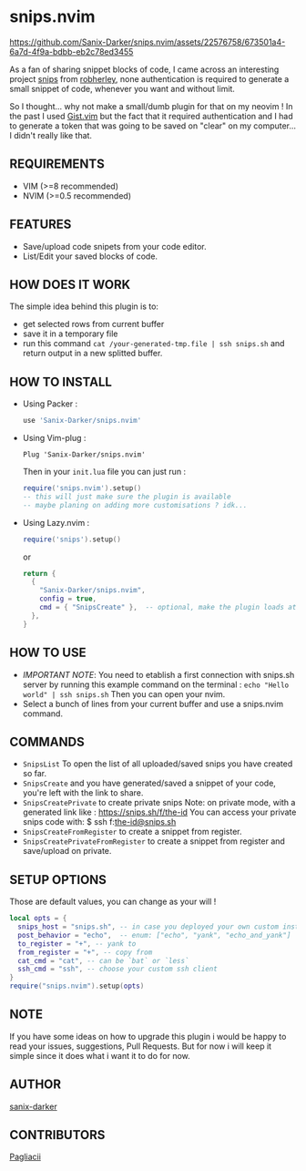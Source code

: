 # snips.nvim

https://github.com/Sanix-Darker/snips.nvim/assets/22576758/673501a4-6a7d-4f9a-bdbb-eb2c78ed3455

As a fan of sharing snippet blocks of code, I came across an interesting project [snips](https://snips.sh) from [robherley](https://github.com/robherley), none authentication is required to generate a small snippet of code, whenever you want and without limit.

So I thought... why not make a small/dumb plugin for that on my neovim !
In the past I used [Gist.vim](https://github.com/mattn/vim-gist) but the fact that it required authentication and I had to generate a token that was going to be saved on "clear" on my computer... I didn't really like that.

## REQUIREMENTS

- VIM (>=8 recommended)
- NVIM (>=0.5 recommended)

## FEATURES

- Save/upload code snipets from your code editor.
- List/Edit your saved blocks of code.

## HOW DOES IT WORK

The simple idea behind this plugin is to:
- get selected rows from current buffer
- save it in a temporary file
- run this command `cat /your-generated-tmp.file | ssh snips.sh` and return output in a new splitted buffer.

## HOW TO INSTALL

- Using Packer :
    ```lua
    use 'Sanix-Darker/snips.nvim'
    ```

- Using Vim-plug :
    ```
    Plug 'Sanix-Darker/snips.nvim'
    ```

    Then in your `init.lua` file you can just run :

    ```lua
    require('snips.nvim').setup()
    -- this will just make sure the plugin is available
    -- maybe planing on adding more customisations ? idk...
    ```

- Using Lazy.nvim :

    ```lua
    require('snips').setup()
    ```
    or

    ```lua
    return {
      {
        "Sanix-Darker/snips.nvim",
        config = true,
        cmd = { "SnipsCreate" },  -- optional, make the plugin loads at cmd executed
      },
    }
    ```

## HOW TO USE

- *IMPORTANT NOTE*: You need to etablish a first connection with snips.sh server
    by running this example command on the terminal : `echo "Hello world" | ssh snips.sh`
    Then you can open your nvim.
- Select a bunch of lines from your current buffer and use a snips.nvim command.

## COMMANDS

- `SnipsList` To open the list of all uploaded/saved snips you have created so far.
- `SnipsCreate` and you have generated/saved a snippet of your code, you're left with the link to share.
- `SnipsCreatePrivate` to create private snips
    Note: on private mode, with a generated link like : https://snips.sh/f/the-id
    You can access your private snips code with:
        $ ssh f:the-id@snips.sh
- `SnipsCreateFromRegister` to create a snippet from register.
- `SnipsCreatePrivateFromRegister` to create a snippet from register and save/upload on private.

## SETUP OPTIONS

Those are default values, you can change as your will !

```lua
local opts = {
  snips_host = "snips.sh", -- in case you deployed your own custom instance
  post_behavior = "echo",  -- enum: ["echo", "yank", "echo_and_yank"]
  to_register = "+", -- yank to
  from_register = "+", -- copy from
  cat_cmd = "cat", -- can be `bat` or `less`
  ssh_cmd = "ssh", -- choose your custom ssh client
}
require("snips.nvim").setup(opts)
```

## NOTE

If you have some ideas on how to upgrade this plugin i would be happy to read your issues, suggestions, Pull Requests.
But for now i will keep it simple since it does what i want it to do for now.

## AUTHOR

[sanix-darker](https://github.com/sanix-darker)

## CONTRIBUTORS

[Pagliacii](https://github.com/Pagliacii)

